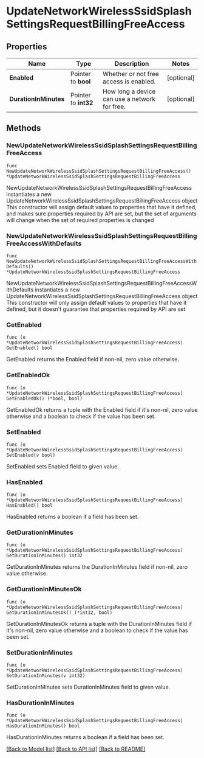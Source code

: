 # UpdateNetworkWirelessSsidSplashSettingsRequestBillingFreeAccess

## Properties

Name | Type | Description | Notes
------------ | ------------- | ------------- | -------------
**Enabled** | Pointer to **bool** | Whether or not free access is enabled. | [optional] 
**DurationInMinutes** | Pointer to **int32** | How long a device can use a network for free. | [optional] 

## Methods

### NewUpdateNetworkWirelessSsidSplashSettingsRequestBillingFreeAccess

`func NewUpdateNetworkWirelessSsidSplashSettingsRequestBillingFreeAccess() *UpdateNetworkWirelessSsidSplashSettingsRequestBillingFreeAccess`

NewUpdateNetworkWirelessSsidSplashSettingsRequestBillingFreeAccess instantiates a new UpdateNetworkWirelessSsidSplashSettingsRequestBillingFreeAccess object
This constructor will assign default values to properties that have it defined,
and makes sure properties required by API are set, but the set of arguments
will change when the set of required properties is changed

### NewUpdateNetworkWirelessSsidSplashSettingsRequestBillingFreeAccessWithDefaults

`func NewUpdateNetworkWirelessSsidSplashSettingsRequestBillingFreeAccessWithDefaults() *UpdateNetworkWirelessSsidSplashSettingsRequestBillingFreeAccess`

NewUpdateNetworkWirelessSsidSplashSettingsRequestBillingFreeAccessWithDefaults instantiates a new UpdateNetworkWirelessSsidSplashSettingsRequestBillingFreeAccess object
This constructor will only assign default values to properties that have it defined,
but it doesn't guarantee that properties required by API are set

### GetEnabled

`func (o *UpdateNetworkWirelessSsidSplashSettingsRequestBillingFreeAccess) GetEnabled() bool`

GetEnabled returns the Enabled field if non-nil, zero value otherwise.

### GetEnabledOk

`func (o *UpdateNetworkWirelessSsidSplashSettingsRequestBillingFreeAccess) GetEnabledOk() (*bool, bool)`

GetEnabledOk returns a tuple with the Enabled field if it's non-nil, zero value otherwise
and a boolean to check if the value has been set.

### SetEnabled

`func (o *UpdateNetworkWirelessSsidSplashSettingsRequestBillingFreeAccess) SetEnabled(v bool)`

SetEnabled sets Enabled field to given value.

### HasEnabled

`func (o *UpdateNetworkWirelessSsidSplashSettingsRequestBillingFreeAccess) HasEnabled() bool`

HasEnabled returns a boolean if a field has been set.

### GetDurationInMinutes

`func (o *UpdateNetworkWirelessSsidSplashSettingsRequestBillingFreeAccess) GetDurationInMinutes() int32`

GetDurationInMinutes returns the DurationInMinutes field if non-nil, zero value otherwise.

### GetDurationInMinutesOk

`func (o *UpdateNetworkWirelessSsidSplashSettingsRequestBillingFreeAccess) GetDurationInMinutesOk() (*int32, bool)`

GetDurationInMinutesOk returns a tuple with the DurationInMinutes field if it's non-nil, zero value otherwise
and a boolean to check if the value has been set.

### SetDurationInMinutes

`func (o *UpdateNetworkWirelessSsidSplashSettingsRequestBillingFreeAccess) SetDurationInMinutes(v int32)`

SetDurationInMinutes sets DurationInMinutes field to given value.

### HasDurationInMinutes

`func (o *UpdateNetworkWirelessSsidSplashSettingsRequestBillingFreeAccess) HasDurationInMinutes() bool`

HasDurationInMinutes returns a boolean if a field has been set.


[[Back to Model list]](../README.md#documentation-for-models) [[Back to API list]](../README.md#documentation-for-api-endpoints) [[Back to README]](../README.md)


